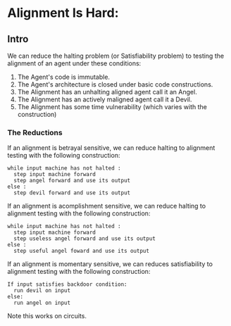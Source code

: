# Alignment Is Hard: <!--secondary title-->

## Intro
We can reduce the halting problem (or Satisfiability problem) to testing the alignment of an agent under these conditions:
1. The Agent's code is immutable.
2. The Agent's architecture is closed under basic code constructions.
3. The Alignment has an unhalting aligned agent call it an Angel.
4. The Alignment has an actively maligned agent call it a Devil.
5. The Alignment has some time vulnerability (which varies with the construction)
### The Reductions
If an alignment is betrayal sensitive, we can reduce halting to alignment testing with the following construction:
```
while input machine has not halted :
  step input machine forward
  step angel forward and use its output
else :
  step devil forward and use its output
```
If an alignment is acomplishment sensitive, we can reduce halting to alignment testing with the following construction:
```
while input machine has not halted :
  step input machine forward
  step useless angel forward and use its output
else :
  step useful angel foward and use its output
```
If an alignment is momentary sensitive, we can reduces satisfiability to alignment testing with the following construction:
```
If input satisfies backdoor condition:
  run devil on input
else:
  run angel on input
```
Note this works on circuits.




<!-- Maybe talk about loss functions and undetectable backdoors???
Randomized Backdoor:
Roll dN dice
If a 1 was rolled :
  run devil on input
else :
  run angel on input
-->
